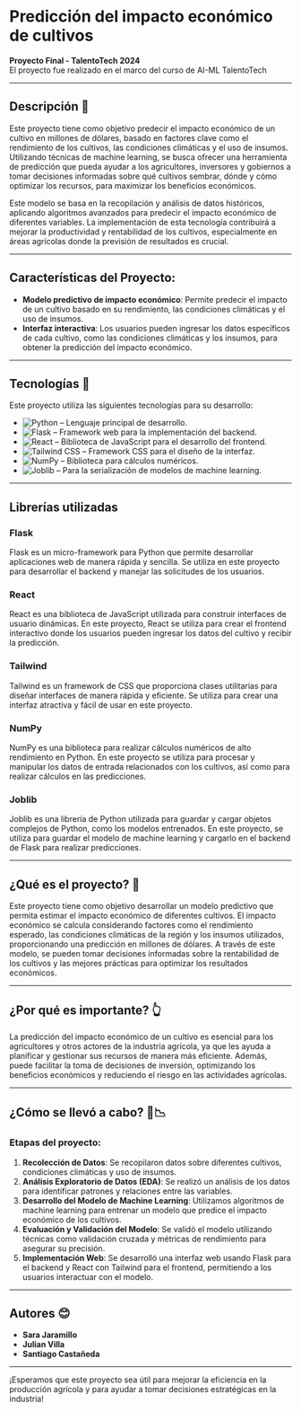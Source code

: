 # Predicción del impacto económico de cultivos

**Proyecto Final - TalentoTech 2024**  
El proyecto fue realizado en el marco del curso de AI-ML TalentoTech

---

## Descripción 🚀

Este proyecto tiene como objetivo predecir el impacto económico de un cultivo en millones de dólares, basado en factores clave como el rendimiento de los cultivos, las condiciones climáticas y el uso de insumos. Utilizando técnicas de machine learning, se busca ofrecer una herramienta de predicción que pueda ayudar a los agricultores, inversores y gobiernos a tomar decisiones informadas sobre qué cultivos sembrar, dónde y cómo optimizar los recursos, para maximizar los beneficios económicos.

Este modelo se basa en la recopilación y análisis de datos históricos, aplicando algoritmos avanzados para predecir el impacto económico de diferentes variables. La implementación de esta tecnología contribuirá a mejorar la productividad y rentabilidad de los cultivos, especialmente en áreas agrícolas donde la previsión de resultados es crucial.

---

## Características del Proyecto:

- **Modelo predictivo de impacto económico**: Permite predecir el impacto de un cultivo basado en su rendimiento, las condiciones climáticas y el uso de insumos.
- **Interfaz interactiva**: Los usuarios pueden ingresar los datos específicos de cada cultivo, como las condiciones climáticas y los insumos, para obtener la predicción del impacto económico.
  
---

## Tecnologías 📗

Este proyecto utiliza las siguientes tecnologías para su desarrollo:

- ![Python](https://img.shields.io/badge/Python-3776AB?style=for-the-badge&logo=python&logoColor=white) – Lenguaje principal de desarrollo.
- ![Flask](https://img.shields.io/badge/Flask-000000?style=for-the-badge&logo=flask&logoColor=white) – Framework web para la implementación del backend.
- ![React](https://img.shields.io/badge/React-61DAFB?style=for-the-badge&logo=react&logoColor=white) – Biblioteca de JavaScript para el desarrollo del frontend.
- ![Tailwind CSS](https://img.shields.io/badge/Tailwind_CSS-38B2AC?style=for-the-badge&logo=tailwind-css&logoColor=white) – Framework CSS para el diseño de la interfaz.
- ![NumPy](https://img.shields.io/badge/NumPy-013243?style=for-the-badge&logo=numpy&logoColor=white) – Biblioteca para cálculos numéricos.
- ![Joblib](https://img.shields.io/badge/Joblib-FFCA28?style=for-the-badge&logoColor=white) – Para la serialización de modelos de machine learning.


---

## Librerías utilizadas

### Flask

Flask es un micro-framework para Python que permite desarrollar aplicaciones web de manera rápida y sencilla. Se utiliza en este proyecto para desarrollar el backend y manejar las solicitudes de los usuarios.

### React

React es una biblioteca de JavaScript utilizada para construir interfaces de usuario dinámicas. En este proyecto, React se utiliza para crear el frontend interactivo donde los usuarios pueden ingresar los datos del cultivo y recibir la predicción.

### Tailwind

Tailwind es un framework de CSS que proporciona clases utilitarias para diseñar interfaces de manera rápida y eficiente. Se utiliza para crear una interfaz atractiva y fácil de usar en este proyecto.

### NumPy

NumPy es una biblioteca para realizar cálculos numéricos de alto rendimiento en Python. En este proyecto se utiliza para procesar y manipular los datos de entrada relacionados con los cultivos, así como para realizar cálculos en las predicciones.

### Joblib

Joblib es una librería de Python utilizada para guardar y cargar objetos complejos de Python, como los modelos entrenados. En este proyecto, se utiliza para guardar el modelo de machine learning y cargarlo en el backend de Flask para realizar predicciones.

---

## ¿Qué es el proyecto? 🤔

Este proyecto tiene como objetivo desarrollar un modelo predictivo que permita estimar el impacto económico de diferentes cultivos. El impacto económico se calcula considerando factores como el rendimiento esperado, las condiciones climáticas de la región y los insumos utilizados, proporcionando una predicción en millones de dólares. A través de este modelo, se pueden tomar decisiones informadas sobre la rentabilidad de los cultivos y las mejores prácticas para optimizar los resultados económicos.

---

## ¿Por qué es importante? 👆

La predicción del impacto económico de un cultivo es esencial para los agricultores y otros actores de la industria agrícola, ya que les ayuda a planificar y gestionar sus recursos de manera más eficiente. Además, puede facilitar la toma de decisiones de inversión, optimizando los beneficios económicos y reduciendo el riesgo en las actividades agrícolas.

---

## ¿Cómo se llevó a cabo? 📑📉

### Etapas del proyecto:

1. **Recolección de Datos**: Se recopilaron datos sobre diferentes cultivos, condiciones climáticas y uso de insumos.
2. **Análisis Exploratorio de Datos (EDA)**: Se realizó un análisis de los datos para identificar patrones y relaciones entre las variables.
3. **Desarrollo del Modelo de Machine Learning**: Utilizamos algoritmos de machine learning para entrenar un modelo que predice el impacto económico de los cultivos.
4. **Evaluación y Validación del Modelo**: Se validó el modelo utilizando técnicas como validación cruzada y métricas de rendimiento para asegurar su precisión.
5. **Implementación Web**: Se desarrolló una interfaz web usando Flask para el backend y React con Tailwind para el frontend, permitiendo a los usuarios interactuar con el modelo.

---

## Autores 😊

- **Sara Jaramillo**  
- **Julian Villa** 
- **Santiago Castañeda** 

---

¡Esperamos que este proyecto sea útil para mejorar la eficiencia en la producción agrícola y para ayudar a tomar decisiones estratégicas en la industria!
